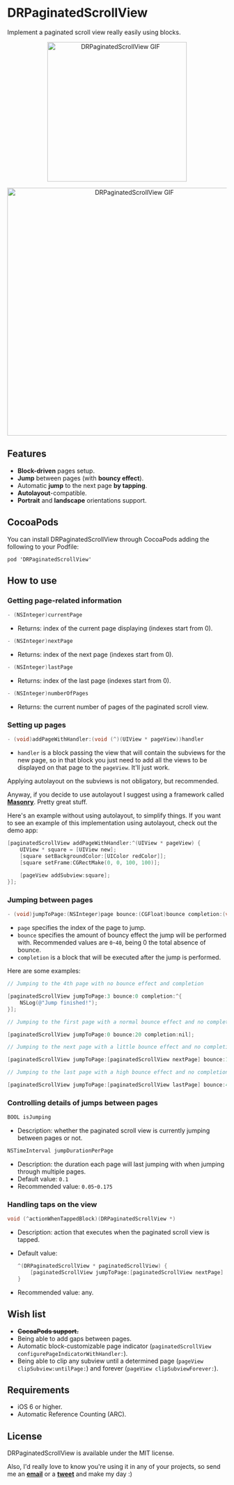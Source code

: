 DRPaginatedScrollView
=====================

Implement a paginated scroll view really easily using blocks.

<p align="center">
	<img src="https://raw.github.com/Dromaguirre/DRPaginatedScrollView/images/1.gif" alt="DRPaginatedScrollView GIF" title="DRPaginatedScrollView GIF" width="320px" />
</p>

<p align="center">
	<img src="https://raw.github.com/Dromaguirre/DRPaginatedScrollView/images/2.gif" alt="DRPaginatedScrollView GIF" title="DRPaginatedScrollView GIF" width="568px" />
</p>

## Features

- **Block-driven** pages setup.
- **Jump** between pages (with **bouncy effect**).
- Automatic **jump** to the next page **by tapping**.
- **Autolayout**-compatible.
- **Portrait** and **landscape** orientations support.

## CocoaPods

You can install DRPaginatedScrollView through CocoaPods adding the following to your Podfile:

	pod 'DRPaginatedScrollView'

## How to use

### Getting page-related information

```objective-c
- (NSInteger)currentPage
```

- Returns: index of the current page displaying (indexes start from 0).

```objective-c
- (NSInteger)nextPage
```

- Returns: index of the next page (indexes start from 0).

```objective-c
- (NSInteger)lastPage
```

- Returns: index of the last page (indexes start from 0).

```objective-c
- (NSInteger)numberOfPages
```

- Returns: the current number of pages of the paginated scroll view.

### Setting up pages

```objective-c
- (void)addPageWithHandler:(void (^)(UIView * pageView))handler
```

- `handler` is a block passing the view that will contain the subviews for the new page, so in that block you just need to add all the views to be displayed on that page to the `pageView`. It'll just work.

Applying autolayout on the subviews is not obligatory, but recommended.

Anyway, if you decide to use autolayout I suggest using a framework called [**Masonry**](https://github.com/cloudkite/Masonry). Pretty great stuff.

Here's an example without using autolayout, to simplify things. If you want to see an example of this implementation using autolayout, check out the demo app:

```objective-c
[paginatedScrollView addPageWithHandler:^(UIView * pageView) {
    UIView * square = [UIView new];
    [square setBackgroundColor:[UIColor redColor]];
    [square setFrame:CGRectMake(0, 0, 100, 100)];
    
    [pageView addSubview:square];
}];
```
### Jumping between pages

```objective-c
- (void)jumpToPage:(NSInteger)page bounce:(CGFloat)bounce completion:(void (^)(void))completion
```

- `page` specifies the index of the page to jump.
- `bounce` specifies the amount of bouncy effect the jump will be performed with. Recommended values are `0`-`40`, being 0 the total absence of bounce.
- `completion` is a block that will be executed after the jump is performed.

Here are some examples:

```objective-c
// Jumping to the 4th page with no bounce effect and completion

[paginatedScrollView jumpToPage:3 bounce:0 completion:^{
	NSLog(@"Jump finished!");
}];

// Jumping to the first page with a normal bounce effect and no completion

[paginatedScrollView jumpToPage:0 bounce:20 completion:nil];

// Jumping to the next page with a little bounce effect and no completion

[paginatedScrollView jumpToPage:[paginatedScrollView nextPage] bounce:10 completion:nil];

// Jumping to the last page with a high bounce effect and no completion

[paginatedScrollView jumpToPage:[paginatedScrollView lastPage] bounce:40 completion:nil];
```

### Controlling details of jumps between pages

```objective-c
BOOL isJumping
```

- Description: whether the paginated scroll view is currently jumping between pages or not.

```objective-c
NSTimeInterval jumpDurationPerPage
```

- Description: the duration each page will last jumping with when jumping through multiple pages.
- Default value: `0.1`
- Recommended value: `0.05`-`0.175`

### Handling taps on the view

```objective-c
void (^actionWhenTappedBlock)(DRPaginatedScrollView *)
```

- Description: action that executes when the paginated scroll view is tapped.
- Default value:

	```objective-c
	^(DRPaginatedScrollView * paginatedScrollView) {
		[paginatedScrollView jumpToPage:[paginatedScrollView nextPage] bounce:0 completion:nil];
	}
	```		
- Recommended value: any.

## Wish list

- **~~CocoaPods support.~~**
- Being able to add gaps between pages.
- Automatic block-customizable page indicator (`paginatedScrollView configurePageIndicatorWithHandler:`).
- Being able to clip any subview until a determined page (`pageView clipSubview:untilPage:`) and forever (`pageView clipSubviewForever:`).

## Requirements

- iOS 6 or higher.
- Automatic Reference Counting (ARC).

## License

DRPaginatedScrollView is available under the MIT license.

Also, I'd really love to know you're using it in any of your projects, so send me an [**email**](mailto:dromaguirre@gmail.com) or a [**tweet**](http://twitter.com/Dromaguirre) and make my day :)
